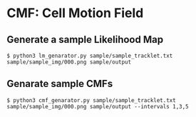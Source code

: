 # CMF: Cell Motion Field
## Generate a sample Likelihood Map
```
$ python3 lm_genarator.py sample/sample_tracklet.txt sample/sample_img/000.png sample/output
```
## Genarate sample CMFs
```
$ python3 cmf_genarator.py sample/sample_tracklet.txt sample/sample_img/000.png sample/output --intervals 1,3,5
```
